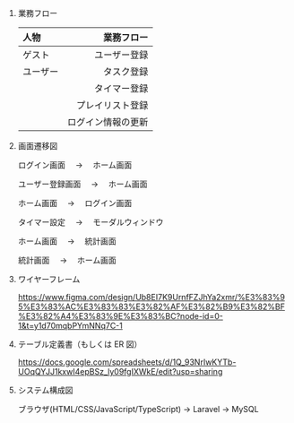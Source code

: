 1. 業務フロー

   | 人物     |         業務フロー |
   | :------- | -----------------: |
   | ゲスト   |       ユーザー登録 |
   | ユーザー |         タスク登録 |
   |          |       タイマー登録 |
   |          |   プレイリスト登録 |
   |          | ログイン情報の更新 |

1. 画面遷移図

   ログイン画面　 → 　ホーム画面

   ユーザー登録画面　 → 　ホーム画面

   ホーム画面　 → 　ログイン画面

   タイマー設定　 → 　モーダルウィンドウ

   ホーム画面　 → 　統計画面

   統計画面　 → 　ホーム画面

1. ワイヤーフレーム

   https://www.figma.com/design/Ub8EI7K9UrnfFZJhYa2xmr/%E3%83%95%E3%83%AC%E3%83%83%E3%82%AF%E3%82%B9%E3%82%BF%E3%82%A4%E3%83%9E%E3%83%BC?node-id=0-1&t=y1d70mqbPYmNNq7C-1

1. テーブル定義書（もしくは ER 図）

   https://docs.google.com/spreadsheets/d/1Q_93NrIwKYTb-UOqQYJJ1kxwI4epBSz_ly09fgIXWkE/edit?usp=sharing

1. システム構成図

   ブラウザ(HTML/CSS/JavaScript/TypeScript) → Laravel → MySQL
